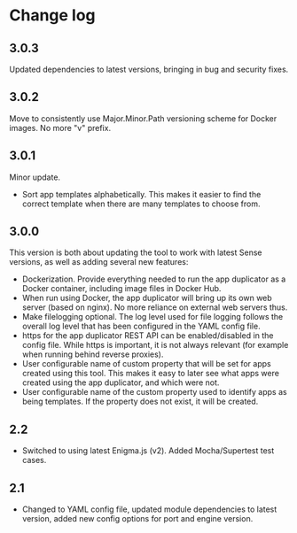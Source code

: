 # Change log

## 3.0.3

Updated dependencies to latest versions, bringing in bug and security fixes.

## 3.0.2

Move to consistently use Major.Minor.Path versioning scheme for Docker images. No more "v" prefix.  

## 3.0.1

Minor update.

* Sort app templates alphabetically. This makes it easier to find the correct template when there are many templates to choose from.

## 3.0.0

This version is both about updating the tool to work with latest Sense versions, as well as adding several new features:

* Dockerization. Provide everything needed to run the app duplicator as a Docker container, including image files in Docker Hub.
* When run using Docker, the app duplicator will bring up its own web server (based on nginx). No more reliance on external web servers thus.
* Make filelogging optional. The log level used for file logging follows the overall log level that has been configured in the YAML config file.
* https for the app duplicator REST API can be enabled/disabled in the config file. While https is important, it is not always relevant (for example when running behind reverse proxies).
* User configurable name of custom property that will be set for apps created using this tool. This makes it easy to later see what apps were created using the app duplicator, and which were not.
* User configurable name of the custom property used to identify apps as being templates. If the property does not exist, it will be created.

## 2.2

* Switched to using latest Enigma.js (v2). Added Mocha/Supertest test cases.

## 2.1

* Changed to YAML config file, updated module dependencies to latest version, added new config options for port and engine version.
